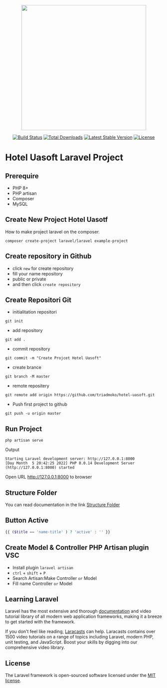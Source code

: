 <p align="center"><a href="https://laravel.com" target="_blank"><img src="https://raw.githubusercontent.com/laravel/art/master/logo-lockup/5%20SVG/2%20CMYK/1%20Full%20Color/laravel-logolockup-cmyk-red.svg" width="400"></a></p>

<p align="center">
<a href="https://travis-ci.org/laravel/framework"><img src="https://travis-ci.org/laravel/framework.svg" alt="Build Status"></a>
<a href="https://packagist.org/packages/laravel/framework"><img src="https://img.shields.io/packagist/dt/laravel/framework" alt="Total Downloads"></a>
<a href="https://packagist.org/packages/laravel/framework"><img src="https://img.shields.io/packagist/v/laravel/framework" alt="Latest Stable Version"></a>
<a href="https://packagist.org/packages/laravel/framework"><img src="https://img.shields.io/packagist/l/laravel/framework" alt="License"></a>
</p>

# Hotel Uasoft Laravel Project
## Prerequire
- PHP 8+
- PHP artisan
- Composer
- MySQL

## Create New Project Hotel Uasotf

How to make project laravel on the composer.

```terminal
composer create-project laravel/laravel example-project
```
## Create repository in Github

- click `new` for create repository
- fill your name repository 
- public or private
- and then click `create repository`

## Create Repositori Git
- initialitation repositori 
```terminal
git init
```
- add repository
```
git add .
```
- commit repository

```
git commit -m "Create Projcet Hotel Uasoft"
```
- create brance 
```
git branch -M master
```
- remote repositery
```
git remote add origin https://github.com/triadmoko/hotel-uasoft.git
```
- Push first project to github
```
git push -u origin master
```
## Run Project
```
php artisan serve
```
Output
```
Starting Laravel development server: http://127.0.0.1:8000
[Day Month  5 20:42:25 2022] PHP 8.0.14 Development Server (http://127.0.0.1:8000) started
```
Open URL http://127.0.0.1:8000 to browser

## Structure Folder
You can read documentation in the link
[Structure Folder]([https://link](https://laravel.com/docs/8.x/structure))

## Button Active
```php
{{ ($title == 'name-title' ) ? 'active' : '' }}
```

## Create Model & Controller PHP Artisan plugin VSC
- Install plugin `laravel artisan`
- `ctrl` + `shift` + `P`
- Search Artisan:Make Controller `or` Model 
- Fill name Controller `or` Model 
## Learning Laravel

Laravel has the most extensive and thorough [documentation](https://laravel.com/docs) and video tutorial library of all modern web application frameworks, making it a breeze to get started with the framework.

If you don't feel like reading, [Laracasts](https://laracasts.com) can help. Laracasts contains over 1500 video tutorials on a range of topics including Laravel, modern PHP, unit testing, and JavaScript. Boost your skills by digging into our comprehensive video library.

## License

The Laravel framework is open-sourced software licensed under the [MIT license](https://opensource.org/licenses/MIT).
